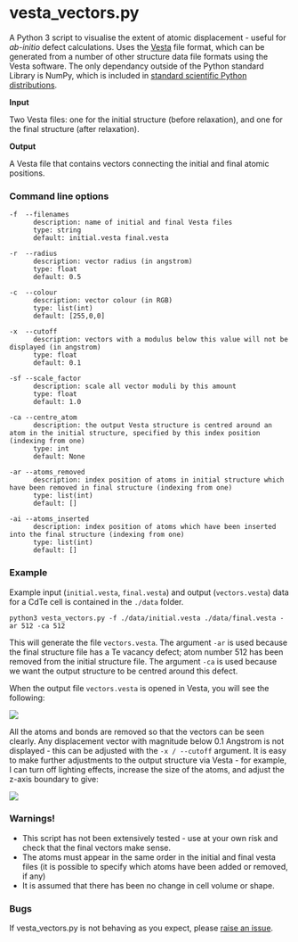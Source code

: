 # vesta_vectors.py

A Python 3 script to visualise the extent of atomic displacement - useful for *ab-initio* defect calculations.
Uses the [Vesta](http://jp-minerals.org/vesta/en/) file format, which can be generated from a number of other structure data file formats using the Vesta software.
The only dependancy outside of the Python standard Library is NumPy, which is included in [standard scientific Python distributions](https://scipy.org/install.html).

**Input**

Two Vesta files: one for the initial structure (before relaxation), and one for the final structure (after relaxation).

**Output**

A Vesta file that contains vectors connecting the initial and final atomic positions.

### Command line options
```
-f  --filenames  
      description: name of initial and final Vesta files
      type: string  
      default: initial.vesta final.vesta
      
-r  --radius   
      description: vector radius (in angstrom)
      type: float
      default: 0.5
      
-c  --colour
      description: vector colour (in RGB)
      type: list(int)
      default: [255,0,0]
      
-x  --cutoff
      description: vectors with a modulus below this value will not be displayed (in angstrom)
      type: float
      default: 0.1
      
-sf --scale_factor
      description: scale all vector moduli by this amount
      type: float
      default: 1.0
      
-ca --centre_atom
      description: the output Vesta structure is centred around an atom in the initial structure, specified by this index position (indexing from one)
      type: int
      default: None
      
-ar --atoms_removed
      description: index position of atoms in initial structure which have been removed in final structure (indexing from one)
      type: list(int)
      default: []
      
-ai --atoms_inserted
      description: index position of atoms which have been inserted into the final structure (indexing from one)
      type: list(int)
      default: []      

```

### Example

Example input (`initial.vesta`, `final.vesta`) and output (`vectors.vesta`) data for a CdTe cell is contained in the `./data` folder.

``` python3 vesta_vectors.py -f ./data/initial.vesta ./data/final.vesta -ar 512 -ca 512 ```

This will generate the file `vectors.vesta`. The argument `-ar` is used because the final structure file has a Te vacancy defect; atom number 512 has been removed from the initial structure file. The argument `-ca` is used because we want the output structure to be centred around this defect.

When the output file `vectors.vesta` is opened in Vesta, you will see the following:

![](./images/image1.png)

All the atoms and bonds are removed so that the vectors can be seen clearly. Any displacement vector with magnitude below 0.1 Angstrom is not displayed - this can be adjusted with the `-x / --cutoff` argument.
It is easy to make further adjustments to the output structure via Vesta - for example, I can turn off lighting effects, increase the size of the atoms, and adjust the z-axis boundary to give:

![](./images/image2.png)

### Warnings!
 - This script has not been extensively tested - use at your own risk and check that the final vectors make sense.
 - The atoms must appear in the same order in the initial and final vesta files (it is possible to specify which atoms have been added or removed, if any)
 - It is assumed that there has been no change in cell volume or shape.

### Bugs

If vesta_vectors.py is not behaving as you expect, please [raise an issue](https://github.com/lucydot/vesta_vectors/issues).
